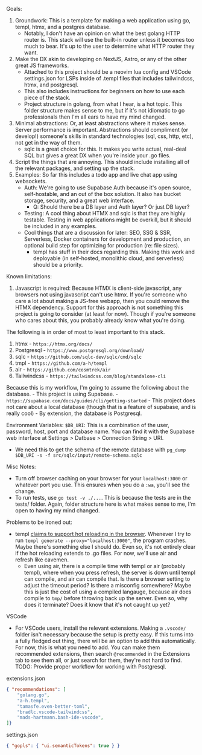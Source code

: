 Goals: 
1. Groundwork: This is a template for making a web application using go, templ, htmx, and a postgres database. 
    - Notably, I don't have an opinion on what the best golang HTTP router is. This stack will use the built-in router unless it becomes too much to bear. It's up to the user to determine what HTTP router they want.
2. Make the DX akin to developing on NextJS, Astro, or any of the other great JS frameworks. 
    - Attached to this project should be a neovim lua config and VSCode settings.json for LSPs inside of .templ files that includes tailwindcss, htmx, and postgresql.
    - This also includes instructions for beginners on how to use each piece of the stack.
    - Project structure in golang, from what I hear, is a hot topic. This folder structure makes sense to me, but if it's not idiomatic to go professionals then I'm all ears to have my mind changed.
3. Minimal abstractions: Or, at least abstractions where it makes sense. Server performance is important. Abstractions should compliment (or develop!) someone's skills in standard technologies (sql, css, http, etc), not get in the way of them.
    - sqlc is a great choice for this. It makes you write actual, real-deal SQL but gives a great DX when you're inside your .go files.
4. Script the things that are annoying. This should include installing all of the relevant packages, and setting up the stack.
5. Examples: So far this includes a todo app and live chat app using websockets.
    - Auth: We're going to use Supabase Auth because it's open source, self-hostable, and an out of the box solution. It also has bucket storage, security, and a great web interface. 
        - Q: Should there be a DB layer and Auth layer? Or just DB layer?
    - Testing: A cool thing about HTMX and sqlc is that they are highly testable. Testing in web applications might be overkill, but it should be included in any examples. 
    - Cool things that are a discussion for later: SEO, SSG & SSR, Serverless, Docker containers for development and production, an optional build step for optimizing for production (re: file sizes).
        - templ has stuff in their docs regarding this. Making this work and deployable (in self-hosted, monolithic cloud, and serverless) should be a priority.

Known limitations:
1. Javascript is required: Because HTMX is client-side javascript, any browsers not using javascript can't use htmx. If you're someone who care a lot about making a JS-free webapp, then you could remove the HTMX dependency. Support for this approach is not something this project is going to consider (at least for now). Though if you're someone who cares about this, you probably already know what you're doing.


The following is in order of most to least important to this stack.
1. htmx        - `https://htmx.org/docs/`
2. Postgresql  - `https://www.postgresql.org/download/`
3. sqlc        - `https://github.com/sqlc-dev/sqlc/cmd/sqlc`
4. tmpl        - `https://github.com/a-h/templ`
5. air         - `https://github.com/cosmtrek/air`
6. Tailwindcss - `https://tailwindcss.com/blog/standalone-cli`


Because this is my workflow, I'm going to assume the following about the database.
    - This project is using Supabase. - `https://supabase.com/docs/guides/cli/getting-started`
    - This project does not care about a local database (though that is a feature of supabase, and is really cool)
    - By extension, the database is Postgresql.

Environment Variables:
`$DB_URI`: This is a combination of the user, password, host, port and database name. You can find it with the Supabase web interface at Settings > Datbase > Connection String > URI.
- We need this to get the schema of the remote database with `pg_dump $DB_URI -s -f src/sqlc/input/remote-schema.sqlc`


Misc Notes:
- Turn off browser caching on your browser for your `localhost:3000` or whatever port you use. This ensures when you do a `:wa`, you'll see the change.
- To run tests, use `go test -v ./...`. This is because the tests are in the tests/ folder. Again, folder structure here is what makes sense to me, I'm open to having my mind changed. 

Problems to be ironed out:
- templ [claims to support hot reloading in the browser](https://templ.guide/commands-and-tools/hot-reload). Whenever I try to run `templ generate --proxy="localhost:3000"`, the program crashes. Maybe there's something else I should do. Even so, it's not entirely clear if the hot reloading extends to .go files. For now, we'll use air and refresh like cavemen.
  - Even using air, there is a compile time with templ or air (probably templ), where when you press refresh, the server is down until templ can compile, and air can compile that. Is there a browser setting to adjust the timeout period? Is there a misconfig somewhere? Maybe this is just the cost of using a compiled langauge, because air does compile to `tmp/` before throwing back up the server. Even so, why does it terminate? Does it know that it's not caught up yet?

VSCode
- For VSCode users, install the relevant extensions. Making a `.vscode/` folder isn't necessary because the setup is pretty easy. If this turns into a fully fledged out thing, there will be an option to add this automatically. For now, this is what you need to add. You can make them recommended extensions, then search `@recommended` in the Extensions tab to see them all, or just search for them, they're not hard to find. TODO: Provide proper workflow for working with Postgresql. 

extensions.json
```json
{ "recommendations": [
    "golang.go",
    "a-h.templ",
    "tamasfe.even-better-toml",
    "bradlc.vscode-tailwindcss",
    "mads-hartmann.bash-ide-vscode",
]}
```

settings.json
```json
{ "gopls": { "ui.semanticTokens": true } }
```
